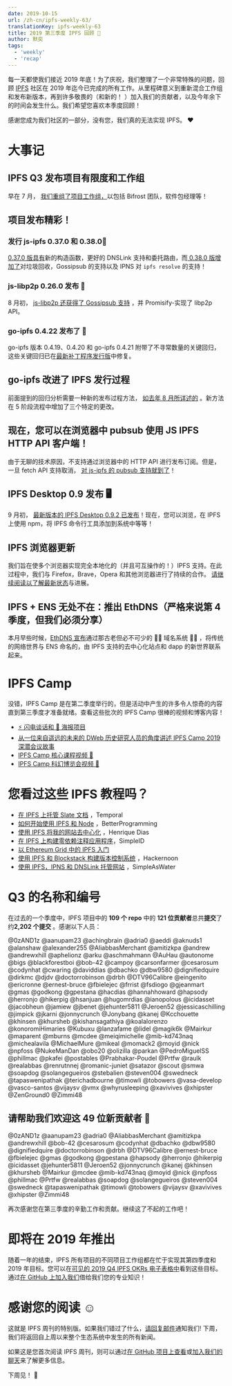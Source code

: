 ```yaml
---
date: 2019-10-15
url: /zh-cn/ipfs-weekly-63/
translationKey: ipfs-weekly-63
title: 2019 第三季度 IPFS 回顾 🎉
author: 默奕
tags:
  - 'weekly'
  - 'recap'
---
```


每一天都使我们接近 2019 年底！为了庆祝，我们整理了一个非常特殊的问题，回顾 [IPFS](https://ipfs.io/) 社区在 2019 年迄今已完成的所有工作。从里程碑意义到重新混合工作组和发布新版本，再到许多敬畏的（和新的！ ）加入我们的贡献者，以及今年余下的时间会发生什么。我们希望您喜欢本季度回顾！

感谢您成为我们社区的一部分，没有您，我们真的无法实现 IPFS。 ❤️

# 大事记

## IPFS Q3 发布项目有限度和工作组

早在 7 月， [我们重组了项目工作组，](https://blog.ipfs.io/2019-07-31-operation-task-force/)以包括 Bifrost 团队，软件包经理等！

## 项目发布精彩！

### 发行 js-ipfs 0.37.0 和 0.38.0💛

[0.37.0 版具有](https://blog.ipfs.io/2019-08-06-js-ipfs-0-37/)新的构造函数，更好的 DNSLink 支持和委托路由，而[ 0.38.0 版增加了](https://blog.ipfs.io/070-js-ipfs-0-38/)对垃圾回收，Gossipsub 的支持以及 IPNS 对 `ipfs resolve` 的支持！

### js-libp2p 0.26.0 发布 🧩

8 月初， [js-libp2p 还获得了 Gossipsub 支持](https://blog.ipfs.io/2019-08-07-js-libp2p-0-26/) ，并 Promisify-实现了 libp2p API。

### go-ipfs 0.4.22 发布了 💠

go-ipfs 版本 0.4.19、0.4.20 和 go-ipfs 0.4.21 附带了不寻常数量的关键回归，这些关键回归已在[最新补丁程序发行版](https://blog.ipfs.io/054-go-ipfs-0.4.22)中修复。

## go-ipfs 改进了 IPFS 发行过程

前面提到的回归分析需要一种新的发布过程方法， [如去年 8 月所详述的](https://blog.ipfs.io/2019-08-14-ipfs-release-process/) 。新方法在 5 阶段流程中增加了三个特定的更改。

## 现在，您可以在浏览器中 pubsub 使用 JS IPFS HTTP API 客户端！

由于无聊的技术原因，不支持通过浏览器中的 HTTP API 进行发布订阅。但是，一旦 fetch API 支持取消， [对 js-ipfs 的 pubsub 支持就到了](https://blog.ipfs.io/2019-08-29-pubsub-in-the-browser/)！

## IPFS Desktop 0.9 发布 🖥

9 月初， [最新版本的 IPFS Desktop 0.9.2 已发布](https://blog.ipfs.io/2019-09-19-ipfs-desktop-0-9/)！现在，您可以浏览，在 IPFS 上使用 npm，将 IPFS 命令行工具添加到系统中等等！

## IPFS 浏览器更新

我们旨在使多个浏览器实现完全本地化的（并且可互操作的！）IPFS 支持。在此过程中，我们与 Firefox，Brave，Opera 和其他浏览器进行了持续的合作。 [请继续阅读以了解最新状态](https://blog.ipfs.io/2019-10-08-ipfs-browsers-update/)与进展。

## IPFS + ENS 无处不在：推出 EthDNS（严格来说第 4 季度，但我们必须分享）

本月早些时候，[EthDNS 宣布](https://medium.com/the-ethereum-name-service/ethdns-9d56298fa38a)通过那古老但必不可少的 🧙‍♂️ 域名系统 🧙‍♂️ ，将传统的网络世界与 ENS 命名的，由 IPFS 支持的去中心化站点和 dapp 的新世界联系起来。

# IPFS Camp

没错，IPFS Camp 是在第二季度举行的，但是活动中产生的许多令人惊奇的内容直到第三季度才准备就绪。查看这些批次的 IPFS Camp 很棒的视频和博客内容！

- [⚡️ 闪电谈话和 📃 海报项目](https://blog.ipfs.io/2019-07-22-ipfs-camp-content-first-batch/)
- [从一位来自遥远的未来的 DWeb 历史研究人员的角度讲述 IPFS Camp 2019 深潜会议故事](https://blog.ipfs.io/2019-08-12-great-calamity-circumvention-assembly-at-ipfs-camp/)
- [IPFS Camp 核心课程视频 🍿](https://blog.ipfs.io/2019-09-18-ipfs-camp-course-videos/)
- [IPFS Camp 科幻博览会视频 🧬](https://blog.ipfs.io/2019-10-03-ipfs-camp-sci-fi-fair-videos/)

# 您看过这些 IPFS 教程吗？

- [在 IPFS 上托管 Slate 文档](https://medium.com/temporal-cloud/tutorial-hosting-slate-documentation-on-ipfs-9bc54272ca18) ，Temporal
- [如何开始使用 IPFS 和 Node](https://medium.com/better-programming/how-to-get-started-with-ipfs-and-node-fa04baec6b3a) ，BetterProgramming
- [使用 IPFS 将我的网站去中心化](https://dev.to/hacdias/decentralizing-my-website-with-ipfs-2073) ，Henrique Dias
- [在 IPFS 上构建零依赖注释应用程序](https://medium.com/simpleid-dev-tools/tutorial-build-an-encrypted-notes-app-on-ipfs-part-i-39fb06fa95ce)，SimpleID
- [以 Ethereum Grid 中的 IPFS 入门](https://medium.com/ethereum-grid/getting-started-with-ipfs-in-ethereum-grid-80875cd70e6)
- [使用 IPFS 和 Blockstack 构建版本控制系统](https://hackernoon.com/tutorial-build-a-versioning-system-on-ipfs-77lvx2geh) ，Hackernoon
- [使用 IPFS，IPNS 和 DNSLink 托管网站](https://simpleaswater.com/ipfs/tutorials/hosting_website_on_ipfs_ipns_dnslink) ，SimpleAsWater

# Q3 的名称和编号

在过去的一个季度中，IPFS 项目中的 **109 个 repo** 中的 **121 位贡献者**总共**提交**了约**2,202 个提交** 。感谢以下人员：

@0zAND1z
@aanupam23
@achingbrain
@adria0
@aeddi
@aknuds1
@alanshaw
@alexander255
@AliabbasMerchant
@amitizkpa
@andrew
@andrewxhill
@aphelionz
@arku
@aschmahmann
@AuHau
@autonome
@bigs
@blackforestboi
@bob-42
@campoy
@carsonfarmer
@cesarosum
@codynhat
@cwaring
@daviddias
@dbachko
@dbw9580
@dignifiedquire
@dirkmc
@djdv
@doctorrobinson
@drbh
@DTV96Calibre
@eingenito
@ericronne
@ernest-bruce
@fbielejec
@frrist
@fsdiogo
@gjeanmart
@gmas
@godkong
@gpestana
@hacdias
@hannahhoward
@hapsody
@herronjo
@hikerpig
@hsanjuan
@hugomrdias
@ianopolous
@icidasset
@jacobheun
@jamiew
@jbenet
@jehunter5811
@Jeroen52
@jessicaschilling
@jimpick
@jkarni
@jonnycrunch
@Jonybang
@kanej
@Kcchouette
@khinsen
@khursheb
@kishansagathiya
@koalalorenzo
@konoromiHimaries
@Kubuxu
@lanzafame
@lidel
@magik6k
@Mairkur
@maparent
@mburns
@mcdee
@meiqimichelle
@mib-kd743naq
@michealavila
@MichaelMure
@mikeal
@momack2
@moyid
@nick
@npfoss
@NukeManDan
@obo20
@olizilla
@parkan
@PedroMiguelSS
@phillmac
@pkafei
@postables
@Prabhakar-Poudel
@Prtfw
@raulk
@realabbas
@renrutnnej
@romanic-juniet
@satazor
@scout
@smwa
@soapdog
@solangegueiros
@stebalien
@steven004
@swedneck
@tapaswenipathak
@terichadbourne
@timowli
@tobowers
@vasa-develop
@vasco-santos
@vijaysv
@vmx
@whyrusleeping
@xavivives
@xhipster
@ZenGround0
@Zimmi48

## 请帮助我们欢迎这 49 位新贡献者 👏

@0zAND1z
@aanupam23
@adria0
@AliabbasMerchant
@amitizkpa
@andrewxhill
@bob-42
@cesarosum
@codynhat
@dbachko
@dbw9580
@dignifiedquire
@doctorrobinson
@drbh
@DTV96Calibre
@ernest-bruce
@fbielejec
@gmas
@godkong
@gpestana
@hapsody
@herronjo
@hikerpig
@icidasset
@jehunter5811
@Jeroen52
@jonnycrunch
@kanej
@khinsen
@khursheb
@Mairkur
@mcdee
@mib-kd743naq
@moyid
@nick
@npfoss
@phillmac
@Prtfw
@realabbas
@soapdog
@solangegueiros
@steven004
@swedneck
@tapaswenipathak
@timowli
@tobowers
@vijaysv
@xavivives
@xhipster
@Zimmi48

再次感谢您在第三季度的辛勤工作和贡献。继续这了不起的工作吧！

# 即将在 2019 年推出

随着一年的结束，IPFS 所有项目的不同项目工作组都在忙于实现其第四季度和 2019 年目标。您可以在[可见的 2019 Q4 IPFS OKRs 电子表格中](https://docs.google.com/spreadsheets/d/1VeyiLvBdX_PrP394kU_lwkQZxfNwqMVX1f7K4ursSPM/edit#gid=1439867466)看到这些目标。通过[在 GitHub 上加入我们](https://github.com/ipfs)借给我们您的专业知识！

# 感谢您的阅读 ☺️

这就是 IPFS 周刊的特别版。如果我们错过了什么，[请回复邮件](mailto:newsletter@ipfs.io)通知我们! 下周，我们将返回自上周以来整个生态系统中发生的所有新闻。

如果这是您首次阅读 IPFS 周刊，则可以通过[在 GitHub 项目上查看](https://github.com/ipfs)或[加入我们的聊天](https://riot.im/app/#/room/#ipfs:matrix.org)来了解更多信息。

下周见！ 👋
